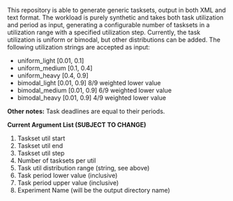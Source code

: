 This repository is able to generate generic tasksets, output in both XML and text format.
The workload is purely synthetic and takes both task utilization and period as input, generating a configurable number of tasksets in a utilization range with a specified utilization step.
Currently, the task utilization is uniform or bimodal, but other distributions can be added.
The following utilization strings are accepted as input:
* uniform_light  [0.01, 0.1]
* uniform_medium [0.1, 0.4]
* uniform_heavy  [0.4, 0.9]
* bimodal_light  [0.01, 0.9] 8/9 weighted lower value
* bimodal_medium [0.01, 0.9] 6/9 weighted lower value
* bimodal_heavy  [0.01, 0.9] 4/9 weighted lower value

**Other notes:**
Task deadlines are equal to their periods.

**Current Argument List (SUBJECT TO CHANGE)**
1. Taskset util start
2. Taskset util end
3. Taskset util step
4. Number of tasksets per util
5. Task util distribution range (string, see above)
6. Task period lower value (inclusive)
7. Task period upper value (inclusive)
8. Experiment Name (will be the output directory name)

